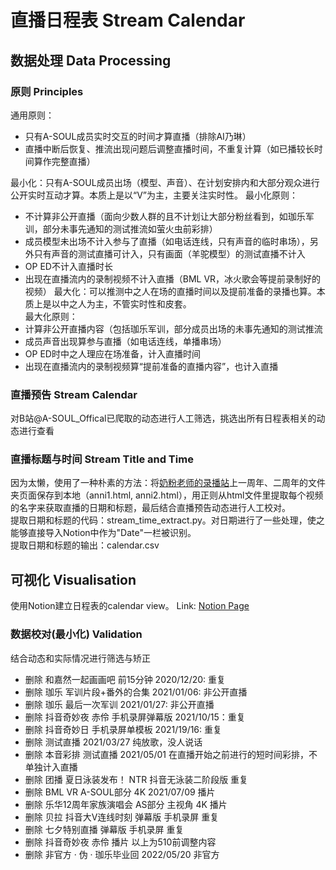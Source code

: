 # 直播日程表 Stream Calendar
## 数据处理 Data Processing
### 原则 Principles
通用原则：
- 只有A-SOUL成员实时交互的时间才算直播（排除AI乃琳）
- 直播中断后恢复、推流出现问题后调整直播时间，不重复计算（如已播较长时间算作完整直播）

最小化：只有A-SOUL成员出场（模型、声音）、在计划安排内和大部分观众进行公开实时互动才算。本质上是以“V”为主，主要关注实时性。
最小化原则：
- 不计算非公开直播（面向少数人群的且不计划让大部分粉丝看到，如珈乐军训，部分未事先通知的测试推流如萤火虫前彩排）
- 成员模型未出场不计入参与了直播（如电话连线，只有声音的临时串场），另外只有声音的测试直播可计入，只有画面（羊驼模型）的测试直播不计入
- OP ED不计入直播时长
- 出现在直播流内的录制视频不计入直播（BML VR，冰火歌会等提前录制好的视频）
最大化：可以推测中之人在场的直播时间以及提前准备的录播也算。本质上是以中之人为主，不管实时性和皮套。  
最大化原则：
- 计算非公开直播内容（包括珈乐军训，部分成员出场的未事先通知的测试推流
- 成员声音出现算参与直播（如电话连线，单播串场）
- OP ED时中之人理应在场准备，计入直播时间
- 出现在直播流内的录制视频算“提前准备的直播内容”，也计入直播
### 直播预告 Stream Calendar
对B站@A-SOUL_Offical已爬取的动态进行人工筛选，挑选出所有日程表相关的动态进行查看
### 直播标题与时间 Stream Title and Time
因为太懒，使用了一种朴素的方法：将[奶粉老师的录播站](https://alist.ddindexs.com/)上一周年、二周年的文件夹页面保存到本地（anni1.html, anni2.html），用正则从html文件里提取每个视频的名字来获取直播的日期和标题，最后结合直播预告动态进行人工校对。  
提取日期和标题的代码：stream_time_extract.py。对日期进行了一些处理，使之能够直接导入Notion中作为"Date"一栏被识别。  
提取日期和标题的输出：calendar.csv
## 可视化 Visualisation
使用Notion建立日程表的calendar view。
Link: [Notion Page](https://fluffy-textbook-181.notion.site/7453eae579bc42f5af7b997956737863?v=043a75da608647b4a5fd3be681501e86)
### 数据校对(最小化) Validation
结合动态和实际情况进行筛选与矫正
- 删除 和嘉然一起画画吧 前15分钟 2020/12/20: 重复
- 删除 珈乐 军训片段+番外的合集 2021/01/06: 非公开直播
- 删除 珈乐 最后一次军训 2021/01/27: 非公开直播
- 删除 抖音奇妙夜 赤伶 手机录屏弹幕版 2021/10/15：重复
- 删除 抖音奇妙日 手机录屏单模板 2021/19/16: 重复
- 删除 测试直播 2021/03/27 纯放歌，没人说话
- 删除 本音彩排 测试直播 2021/05/01 在直播开始之前进行的短时间彩排，不单独计入直播
- 删除 团播 夏日泳装发布！ NTR 抖音无泳装二阶段版 重复
- 删除 BML VR A-SOUL部分 4K 2021/07/09 播片
- 删除 乐华12周年家族演唱会 AS部分 主视角  4K 播片
- 删除 贝拉 抖音大V连线时刻 弹幕版 手机录屏 重复
- 删除 七夕特别直播 弹幕版 手机录屏 重复
- 删除 抖音奇妙夜 赤伶 播片
以上为510前调整内容
- 删除 非官方 · 伪 · 珈乐毕业回 2022/05/20 非官方
